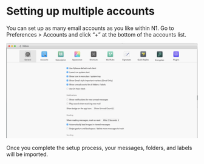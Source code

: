 # Setting up multiple accounts

You can set up as many email accounts as you like within N1\. Go to Preferences > Accounts and click “+” at the bottom of the accounts list.

![](./208423347-quick_start_-_add_accounts.gif)

Once you complete the setup process, your messages, folders, and labels will be imported.


